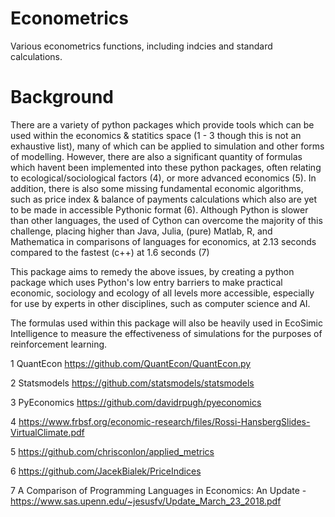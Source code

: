 # Econometrics
Various econometrics functions, including indcies and standard calculations.

# Background
There are a variety of python packages which provide tools which can be used within the economics & statitics space (1 - 3 though this is not an exhaustive list), many of which can be applied to simulation and other forms of modelling. However, there are also a significant quantity of formulas which havent been implemented into these python packages, often relating to ecological/sociological factors (4), or more advanced economics (5). In addition, there is also some missing fundamental economic algorithms, such as price index & balance of payments calculations which also are yet to be made in accessible Pythonic format (6). Although Python is slower than other languages, the used of Cython can overcome the majority of this challenge, placing higher than Java, Julia, (pure) Matlab, R, and Mathematica in comparisons of languages for economics, at 2.13 seconds compared to the fastest (c++) at 1.6 seconds (7)

This package aims to remedy the above issues, by creating a python package which uses Python's low entry barriers to make practical economic, sociology and ecology of all levels more accessible, especially for use by experts in other disciplines, such as computer science and AI.

The formulas used within this package will also be heavily used in EcoSimic Intelligence to measure the effectiveness of simulations for the purposes of reinforcement learning.

1 QuantEcon https://github.com/QuantEcon/QuantEcon.py

2 Statsmodels https://github.com/statsmodels/statsmodels

3 PyEconomics https://github.com/davidrpugh/pyeconomics


4 https://www.frbsf.org/economic-research/files/Rossi-HansbergSlides-VirtualClimate.pdf

5 https://github.com/chrisconlon/applied_metrics


6 https://github.com/JacekBialek/PriceIndices


7 A Comparison of Programming Languages in Economics: An Update - https://www.sas.upenn.edu/~jesusfv/Update_March_23_2018.pdf
